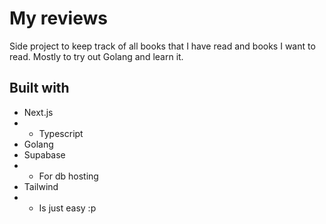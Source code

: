 # My reviews

Side project to keep track of all books that I have read and books I want to read. Mostly to try out Golang and learn it.

## Built with

* Next.js
* * Typescript
* Golang
* Supabase
* * For db hosting
* Tailwind
* * Is just easy :p

